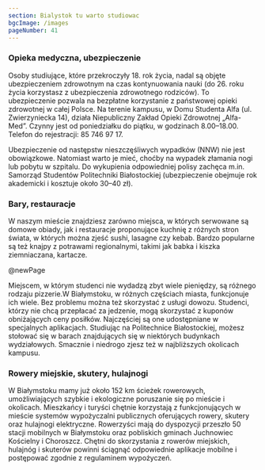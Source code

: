```yaml
---
section: Bialystok tu warto studiowac
bgcImage: /images
pageNumber: 41
---
```


### Opieka medyczna, ubezpieczenie

Osoby studiujące, które przekroczyły 18. rok życia, nadal są objęte ubezpieczeniem zdrowotnym na czas kontynuowania nauki (do 26.
roku życia korzystasz z ubezpieczenia zdrowotnego rodziców). To ubezpieczenie pozwala na bezpłatne korzystanie z państwowej opieki zdrowotnej w całej Polsce. Na terenie kampusu, w Domu Studenta Alfa (ul. Zwierzyniecka 14), działa Niepubliczny Zakład Opieki Zdrowotnej „Alfa-Med”. Czynny jest od poniedziałku do piątku, w godzinach 8.00–18.00. Telefon do rejestracji: 85 746 97 17.

Ubezpieczenie od następstw nieszczęśliwych wypadków (NNW) nie jest obowiązkowe. Natomiast warto je mieć, choćby na wypadek złamania nogi lub pobytu w szpitalu. Do wykupienia odpowiedniej polisy zachęca m.in. Samorząd Studentów Politechniki Białostockiej (ubezpieczenie obejmuje rok akademicki i kosztuje około 30–40 zł).

### Bary, restauracje

W naszym mieście znajdziesz zarówno miejsca, w których serwowane są domowe obiady, jak i restauracje proponujące kuchnię z różnych stron świata, w których można zjeść sushi, lasagne czy kebab. Bardzo popularne są też knajpy z potrawami regionalnymi, takimi jak babka i kiszka ziemniaczana, kartacze.

@newPage

Miejscem, w którym studenci nie wydadzą zbyt wiele pieniędzy, są różnego rodzaju pizzerie.W Białymstoku, w różnych częściach miasta, funkcjonuje ich wiele. Bez problemu można też skorzystać z usługi dowozu. Studenci, którzy nie chcą przepłacać za jedzenie, mogą skorzystać z kuponów obniżających ceny posiłków. Najczęściej są one udostępniane w specjalnych aplikacjach. Studiując na Politechnice Białostockiej, możesz stołować się w barach znajdujących się w niektórych budynkach wydziałowych. Smacznie i niedrogo zjesz też w najbliższych okolicach kampusu.

### Rowery miejskie, skutery, hulajnogi

W Białymstoku mamy już około 152 km ścieżek rowerowych, umożliwiających szybkie i ekologiczne poruszanie się po mieście i okolicach. Mieszkańcy i turyści chętnie korzystają z funkcjonujących w mieście systemów wypożyczalni publicznych oferujących rowery, skutery oraz hulajnogi elektryczne. Rowerzyści mają do dyspozycji przeszło 50 stacji mobilnych w Białymstoku oraz pobliskich gminach Juchnowiec Kościelny i Choroszcz. Chętni do skorzystania z rowerów miejskich, hulajnóg i skuterów powinni ściągnąć odpowiednie aplikacje mobilne i postępować zgodnie z regulaminem wypożyczeń.
